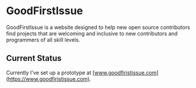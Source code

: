 # GoodFirstIssue


GoodFirstIssue is a website designed to help new open source contributors find projects that are welcoming and inclusive to new contributors and programmers of all skill levels.

## Current Status

Currently I've set up a prototype at [www.goodfiristissue.com](https://www.goodfiristissue.com).
